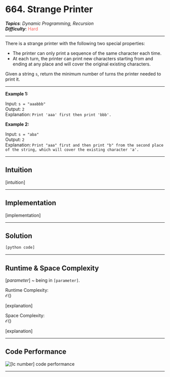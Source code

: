 # 664. Strange Printer
***Topics***: *Dynamic Programming, Recursion*  
***Difficulty***: <span style="color: #f8615c;">Hard</span>
<!-- green: #46c6c2, yellow: #fac31d, red: #f8615c-->
---
There is a strange printer with the following two special properties:

- The printer can only print a sequence of the same character each time.
- At each turn, the printer can print new characters starting from and ending at any place and will cover the original existing characters.  

Given a string `s`, return the minimum number of turns the printer needed to print it.

---
**Example 1:**  

Input: `s = "aaabbb"`  
Output: `2`  
Explanation: `Print 'aaa' first then print 'bbb'.`  

**Example 2:**  

Input: `s = "aba"`  
Output: `2`  
Explanation: `Print "aaa" first and then print "b" from the second place of the string, which will cover the existing character 'a'.`  

---
## Intuition
[intuition]

---
## Implementation
[implementation]

---
## Solution
```python
[python code]
```
---
## Runtime & Space Complexity
$[parameter]$ ~ being in `[parameter]`.  

Runtime Complexity:  
$\mathcal{O}()$

[explanation]

Space Complexity:  
$\mathcal{O}()$

[explanation]

---
## Code Performance
![[lc number] code performance](path/to/file)

---